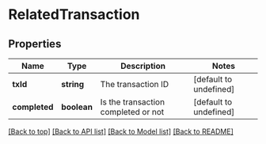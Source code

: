 # RelatedTransaction

## Properties

|Name | Type | Description | Notes|
|------------ | ------------- | ------------- | -------------|
|**txId** | **string** | The transaction ID | [default to undefined]|
|**completed** | **boolean** | Is the transaction completed or not | [default to undefined]|




[[Back to top]](#) [[Back to API list]](../../README.md#documentation-for-api-endpoints) [[Back to Model list]](../../README.md#documentation-for-models) [[Back to README]](../../README.md)
